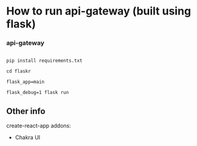 # How to run api-gateway (built using flask)

### api-gateway

```shell

pip install requirements.txt

cd flaskr

flask_app=main

flask_debug=1 flask run

```

## Other info

create-react-app addons:

- Chakra UI
